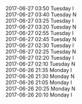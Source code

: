 2017-06-27 03:50 Tuesday  I  
2017-06-27 03:40 Tuesday  N  
2017-06-27 03:25 Tuesday  I  
2017-06-27 03:20 Tuesday  N  
2017-06-27 02:55 Tuesday  I  
2017-06-27 02:45 Tuesday  N  
2017-06-27 02:30 Tuesday  I  
2017-06-27 02:25 Tuesday  N  
2017-06-27 02:20 Tuesday  I  
2017-06-27 02:10 Tuesday  N  
2017-06-26 21:35 Monday  I  
2017-06-26 21:30 Monday  N  
2017-06-26 21:05 Monday  I  
2017-06-26 20:25 Monday  N  
2017-06-26 20:10 Monday  I  
